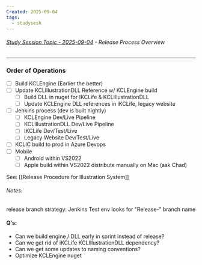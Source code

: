 ```yaml
---
Created: 2025-09-04
tags:
  - studysesh
---
```

###### [Study Session Topic - 2025-09-04](https://kclifeinsurance-my.sharepoint.com/:fl:/g/personal/terrannie_scott_kclife_com/EfURg34HFNNJsAn1SkZXXmQBgX4oNtCFDWxO4SlZxRg1iA?nav=cz0lMkZwZXJzb25hbCUyRnRlcnJhbm5pZV9zY290dF9rY2xpZmVfY29tJmQ9YiFJQ0Z3U3NSc2FVcTBxRHhWVEFIaWRnWDlpX0xxSFNKSHY1anhqRHlrSnh0dU5yMmdFQnVuUjc4bE9qRWVCX01WJmY9MDFVV09aUVhYVkNHQlg0QllVMk5FM0FDUFZKSkRGT1hURSZjPSUyRiZmbHVpZD0xJmE9VGVhbXMmcD0lNDBmbHVpZHglMkZsb29wLXBhZ2UtY29udGFpbmVy) - Release Process Overview
---
### Order of Operations
- [ ] Build KCLEngine (Earlier the better)
- [ ] Update KCLIllustrationDLL Reference w/ KCLEngine build
	- [ ] Build DLL in nuget for IKCLife & KCLIllustrationDLL
	- [ ] Update KCLEngine DLL references in iKCLife, legacy website
- [ ] Jenkins process (dev is built nightly)
	- [ ] KCLEngine Dev/Live Pipeline
	- [ ] KCLIllustrationDLL Dev/Live Pipeline
	- [ ] IKCLife Dev/Test/Live
	- [ ] Legacy Website Dev/Test/Live
- [ ] KCLIC build to prod in Azure Devops
- [ ] Mobile
	- [ ] Android within VS2022
	- [ ] Apple build within VS2022 distribute manually on Mac (ask Chad)

See: [[Release Procedure for Illustration System]] 
###### Notes:
release branch strategy: Jenkins Test env looks for "Release-" branch name

#### Q's:
- Can we build engine / DLL early in sprint instead of release?
- Can we get rid of iKCLife KCLIllustrationDLL dependency?
- Can we get some updates to naming conventions?
- Optimize KCLEngine nuget